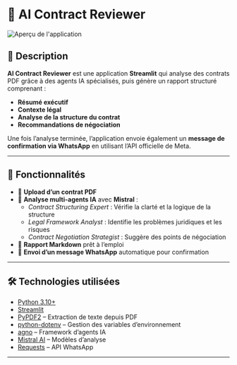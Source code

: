 # 📜 AI Contract Reviewer  

![Aperçu de l'application](image1.PNG)

## 📌 Description  
**AI Contract Reviewer** est une application **Streamlit** qui analyse des contrats PDF grâce à des agents IA spécialisés, puis génère un rapport structuré comprenant :  
- **Résumé exécutif**  
- **Contexte légal**  
- **Analyse de la structure du contrat**  
- **Recommandations de négociation**  

Une fois l’analyse terminée, l’application envoie également un **message de confirmation via WhatsApp** en utilisant l’API officielle de Meta.  

---

## 🚀 Fonctionnalités  
- 📂 **Upload d’un contrat PDF**  
- 🤖 **Analyse multi-agents IA** avec **Mistral** :  
  - *Contract Structuring Expert* : Vérifie la clarté et la logique de la structure  
  - *Legal Framework Analyst* : Identifie les problèmes juridiques et les risques  
  - *Contract Negotiation Strategist* : Suggère des points de négociation  
- 📑 **Rapport Markdown** prêt à l’emploi  
- 📲 **Envoi d’un message WhatsApp** automatique pour confirmation  

---

## 🛠️ Technologies utilisées  
- [Python 3.10+](https://www.python.org/)  
- [Streamlit](https://streamlit.io/)  
- [PyPDF2](https://pypi.org/project/PyPDF2/) – Extraction de texte depuis PDF  
- [python-dotenv](https://pypi.org/project/python-dotenv/) – Gestion des variables d’environnement  
- [agno](https://pypi.org/project/agno/) – Framework d’agents IA  
- [Mistral AI](https://mistral.ai/) – Modèles d’analyse  
- [Requests](https://docs.python-requests.org/) – API WhatsApp  

---

